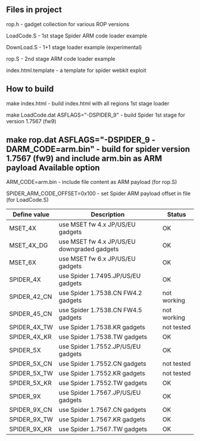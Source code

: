 Files in project
-----
rop.h - gadget collection for various ROP versions

LoadCode.S - 1st stage Spider ARM code loader example

DownLoad.S - 1+1 stage loader example (experimental)

rop.S - 2nd stage ARM code loader example

index.html.template - a template for spider webkit exploit

How to build
-----
make index.html - build index.html with all regions 1st stage loader

make LoadCode.dat ASFLAGS="-DSPIDER_9" - build Spider 1st stage for version 1.7567 (fw9)

make rop.dat ASFLAGS="-DSPIDER_9 -DARM_CODE=arm.bin" - build for spider version 1.7567 (fw9) and include arm.bin as ARM payload
Available option
-----
ARM_CODE=arm.bin - include file content as ARM payload (for rop.S)

SPIDER_ARM_CODE_OFFSET=0x100 - set Spider ARM payload offset in file (for LoadCode.S)

Define value|Description|Status
----------|----------|----------
MSET_4X|use MSET fw 4.x JP/US/EU gadgets|OK
MSET_4X_DG|use MSET fw 4.x JP/US/EU downgraded gadgets|OK
MSET_6X|use MSET fw 6.x  JP/US/EU gadgets|OK
SPIDER_4X|use Spider 1.7495.JP/US/EU gadgets|OK
SPIDER_42_CN|use Spider 1.7538.CN FW4.2 gadgets|not working
SPIDER_45_CN|use Spider 1.7538.CN FW4.5 gadgets|not working
SPIDER_4X_TW|use Spider 1.7538.KR gadgets|not tested
SPIDER_4X_KR|use Spider 1.7538.TW gadgets|OK
SPIDER_5X|use Spider 1.7552.JP/US/EU gadgets|OK
SPIDER_5X_CN|use Spider 1.7552.CN gadgets|not tested
SPIDER_5X_TW|use Spider 1.7552.KR gadgets|not tested
SPIDER_5X_KR|use Spider 1.7552.TW gadgets|OK
SPIDER_9X|use Spider 1.7567.JP/US/EU gadgets|OK
SPIDER_9X_CN|use Spider 1.7567.CN gadgets|OK
SPIDER_9X_TW|use Spider 1.7567.KR gadgets|OK
SPIDER_9X_KR|use Spider 1.7567.TW gadgets|OK


